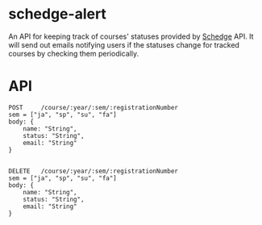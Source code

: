 # schedge-alert

An API for keeping track of courses' statuses provided by [Schedge](schedge.a1liu.com) API. 
It will send out emails notifying users if the statuses change for tracked courses by checking them periodically.


# API
```
POST     /course/:year/:sem/:registrationNumber
sem = ["ja", "sp", "su", "fa"]
body: {
    name: "String",
    status: "String",
    email: "String"
}


DELETE   /course/:year/:sem/:registrationNumber
sem = ["ja", "sp", "su", "fa"]
body: {
    name: "String",
    status: "String",
    email: "String"
}
````
